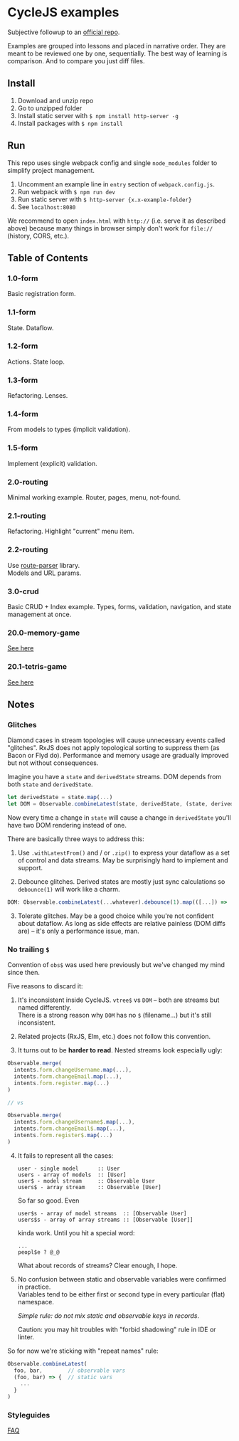 # CycleJS examples

Subjective followup to an [official repo](https://github.com/cyclejs/examples).

Examples are grouped into lessons and placed in narrative order.
They are meant to be reviewed one by one, sequentially.
The best way of learning is comparison. And to compare you just diff files.

## Install

1. Download and unzip repo
2. Go to unzipped folder
3. Install static server with `$ npm install http-server -g`
4. Install packages with `$ npm install`

## Run

This repo uses single webpack config and single `node_modules` folder to simplify project management.

1. Uncomment an example line in `entry` section of `webpack.config.js`.
2. Run webpack with `$ npm run dev`
3. Run static server with `$ http-server {x.x-example-folder}`
4. See `localhost:8080`

We recommend to open `index.html` with `http://` (i.e. serve it as described above) because
many things in browser simply don't work for `file://` (history, CORS, etc.).

## Table of Contents

### 1.0-form

Basic registration form.

### 1.1-form

State. Dataflow.

### 1.2-form

Actions. State loop.

### 1.3-form

Refactoring. Lenses.

### 1.4-form

From models to types (implicit validation).

### 1.5-form

Implement (explicit) validation.

### 2.0-routing

Minimal working example. Router, pages, menu, not-found.

### 2.1-routing

Refactoring. Highlight "current" menu item.

### 2.2-routing

Use [route-parser](https://github.com/rcs/route-parser) library.<br/>
Models and URL params.

### 3.0-crud

Basic CRUD + Index example. Types, forms, validation, navigation, and state management at once.

### 20.0-memory-game

[See here](https://github.com/ivan-kleshnin/memory-game)

### 20.1-tetris-game

[See here](https://github.com/ivan-kleshnin/tetris-game)

## Notes

### Glitches

Diamond cases in stream topologies will cause unnecessary events called "glitches".
RxJS does not apply topological sorting to suppress them (as Bacon or Flyd do).
Performance and memory usage are gradually improved but not without consequences.

Imagine you have a `state` and `derivedState` streams.
DOM depends from both `state` and `derivedState`.

```js
let derivedState = state.map(...)
let DOM = Observable.combineLatest(state, derivedState, (state, derivedState) => {...})
```

Now every time a change in `state` will cause a change in `derivedState` you'll have two DOM rendering instead of one.

There are basically three ways to address this:

1) Use `.withLatestFrom()` and / or `.zip()` to express your dataflow as a set of control and data streams.
May be surprisingly hard to implement and support.

2) Debounce glitches. Derived states are mostly just sync calculations so `debounce(1)` will work like a charm.

```js
DOM: Observable.combineLatest(...whatever).debounce(1).map(([...]) => ... render DOM)
```

3) Tolerate glitches. May be a good choice while you're not confident about dataflow.
As long as side effects are relative painless (DOM diffs are) – it's only a performance issue, man.

### No trailing `$`

Convention of `obs$` was used here previously but we've changed my mind since then.

Five reasons to discard it:

1. It's inconsistent inside CycleJS. `vtree$` vs `DOM` – both are streams but named differently.<br/>
   There is a strong reason why `DOM` has no `$` (filename...) but it's still inconsistent.

2. Related projects (RxJS, Elm, etc.) does not follow this convention.

3. It turns out to be **harder to read**. Nested streams look especially ugly:

  ```js
  Observable.merge(
    intents.form.changeUsername.map(...),
    intents.form.changeEmail.map(...),
    intents.form.register.map(...)
  )

  // vs

  Observable.merge(
    intents.form.changeUsername$.map(...),
    intents.form.changeEmail$.map(...),
    intents.form.register$.map(...)
  )
  ```

4. It fails to represent all the cases:

   ```
   user - single model      :: User
   users - array of models  :: [User]
   user$ - model stream     :: Observable User
   users$ - array stream    :: Observable [User]
   ```

   So far so good. Even

   ```
   user$s - array of model streams  :: [Observable User]
   users$s - array of array streams :: [Observable [User]]
   ```

   kinda work. Until you hit a special word:

   ```
   ...
   peopl$e ? @_@
   ```

   What about records of streams? Clear enough, I hope.

5. No confusion between static and observable variables were confirmed in practice.<br/>
   Variables tend to be either first or second type in every particular (flat) namespace.

   *Simple rule: do not mix static and observable keys in records*.

   Caution: you may hit troubles with "forbid shadowing" rule in IDE or linter.

So for now we're sticking with "repeat names" rule:

```js
Observable.combineLatest(
  foo, bar,        // observable vars
  (foo, bar) => {  // static vars
    ...
  }
)
```

### Styleguides

[FAQ](https://github.com/Paqmind/styleguides)
